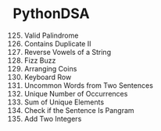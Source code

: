 # PythonDSA
125. Valid Palindrome
219. Contains Duplicate II
345. Reverse Vowels of a String
412. Fizz Buzz
441. Arranging Coins
500. Keyboard Row
884. Uncommon Words from Two Sentences
1207. Unique Number of Occurrences
1748. Sum of Unique Elements
1832. Check if the Sentence Is Pangram
2235. Add Two Integers
